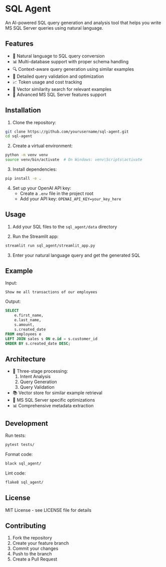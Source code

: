 # SQL Agent

An AI-powered SQL query generation and analysis tool that helps you write MS SQL Server queries using natural language.

## Features

- 🤖 Natural language to SQL query conversion
- 📊 Multi-database support with proper schema handling
- 🔍 Context-aware query generation using similar examples
- 📝 Detailed query validation and optimization
- 📈 Token usage and cost tracking
- 🎯 Vector similarity search for relevant examples
- 🧠 Advanced MS SQL Server features support

## Installation

1. Clone the repository:
```bash
git clone https://github.com/yourusername/sql-agent.git
cd sql-agent
```

2. Create a virtual environment:
```bash
python -m venv venv
source venv/bin/activate  # On Windows: venv\Scripts\activate
```

3. Install dependencies:
```bash
pip install -e .
```

4. Set up your OpenAI API key:
   - Create a `.env` file in the project root
   - Add your API key: `OPENAI_API_KEY=your_key_here`

## Usage

1. Add your SQL files to the `sql_agent/data` directory

2. Run the Streamlit app:
```bash
streamlit run sql_agent/streamlit_app.py
```

3. Enter your natural language query and get the generated SQL

## Example

Input:
```
Show me all transactions of our employees
```

Output:
```sql
SELECT 
    e.first_name,
    e.last_name,
    s.amount,
    s.created_date
FROM employees e
LEFT JOIN sales s ON e.id = s.customer_id
ORDER BY s.created_date DESC;
```

## Architecture

- 🔄 Three-stage processing:
  1. Intent Analysis
  2. Query Generation
  3. Query Validation
- 📚 Vector store for similar example retrieval
- 🎯 MS SQL Server specific optimizations
- 📊 Comprehensive metadata extraction

## Development

Run tests:
```bash
pytest tests/
```

Format code:
```bash
black sql_agent/
```

Lint code:
```bash
flake8 sql_agent/
```

## License

MIT License - see LICENSE file for details

## Contributing

1. Fork the repository
2. Create your feature branch
3. Commit your changes
4. Push to the branch
5. Create a Pull Request
